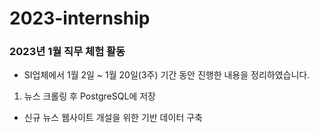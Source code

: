 # 2023-internship
### 2023년 1월 직무 체험 활동
- SI업체에서 1월 2일 ~ 1월 20일(3주) 기간 동안 진행한 내용을 정리하였습니다.

1. 뉴스 크롤링 후 PostgreSQL에 저장
  - 신규 뉴스 웹사이트 개설을 위한 기반 데이터 구축
